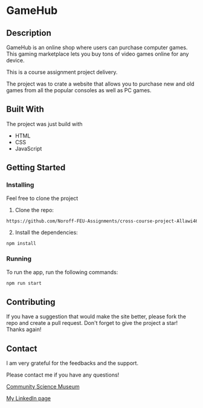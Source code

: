# GameHub

## Description

GameHub is an online shop where users can purchase computer games. This gaming marketplace lets you buy tons of video games online for any device.

This is a course assignment project delivery. 

The project was to crate a website that allows you to purchase new and old games from all the popular consoles as well as PC games.

## Built With

The project was just build with

- HTML 
- CSS
- JavaScript

## Getting Started

### Installing

Feel free to clone the project

1. Clone the repo:

```bash
https://github.com/Noroff-FEU-Assignments/cross-course-project-Allawi465
```

2. Install the dependencies:

```
npm install
```

### Running

To run the app, run the following commands:

```bash
npm run start
```

## Contributing

If you have a suggestion that would make the site better, please fork the repo and create a pull request. Don't forget to give the project a star! Thanks again!

## Contact

I am very grateful for the feedbacks and the support. 

Please contact me if you have any questions!

[Community Science Museum](https://universalofgames.netlify.app)

[My LinkedIn page](https://www.linkedin.com/in/mohammed-allawi-89830621a/)
